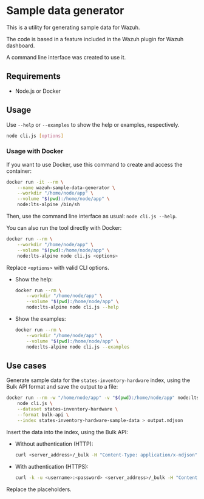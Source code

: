 # Sample data generator

This is a utility for generating sample data for Wazuh.

The code is based in a feature included in the Wazuh plugin for Wazuh dashboard.

A command line interface was created to use it.

## Requirements

- Node.js or Docker

## Usage

Use `--help` or `--examples` to show the help or examples, respectively.

```sh
node cli.js [options]
```

### Usage with Docker

If you want to use Docker, use this command to create and access the container:

```sh
docker run -it --rm \
    --name wazuh-sample-data-generator \
    --workdir "/home/node/app" \
    --volume "$(pwd):/home/node/app" \
    node:lts-alpine /bin/sh
```

Then, use the command line interface as usual: `node cli.js --help`.

You can also run the tool directly with Docker:

```sh
docker run --rm \
    --workdir "/home/node/app" \
    --volume "$(pwd):/home/node/app" \
    node:lts-alpine node cli.js <options>
```

Replace `<options>` with valid CLI options.

- Show the help:

  ```sh
  docker run --rm \
      --workdir "/home/node/app" \
      --volume "$(pwd):/home/node/app" \
      node:lts-alpine node cli.js --help
  ```

- Show the examples:

  ```sh
  docker run --rm \
      --workdir "/home/node/app" \
      --volume "$(pwd):/home/node/app" \
      node:lts-alpine node cli.js --examples
  ```

## Use cases

Generate sample data for the `states-inventory-hardware` index, using
the Bulk API format and save the output to a file:

```sh
docker run --rm -w "/home/node/app" -v "$(pwd):/home/node/app" node:lts-alpine \
    node cli.js \
    --dataset states-inventory-hardware \
    --format bulk-api \
    --index states-inventory-hardware-sample-data > output.ndjson
```

Insert the data into the index, using the Bulk API:

- Without authentication (HTTP):

  ```sh
  curl <server_address>/_bulk -H "Content-Type: application/x-ndjson" --data-binary "@output.ndjson"
  ```

- With authentication (HTTPS):
  ```sh
  curl -k -u <username>:<password> <server_address>/_bulk -H "Content-Type: application/x-ndjson" --data-binary "@output.ndjson"
  ```

Replace the placeholders.
